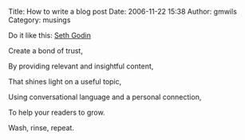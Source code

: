 Title: How to write a blog post
Date: 2006-11-22 15:38
Author: gmwils
Category: musings

Do it like this: [Seth Godin][]

Create a bond of trust,  

By providing relevant and insightful content,  

That shines light on a useful topic,  

Using conversational language and a personal connection,  

To help your readers to grow.

Wash, rinse, repeat.

  [Seth Godin]: http://sethgodin.typepad.com/seths_blog/2006/11/how_to_write_a_.html
